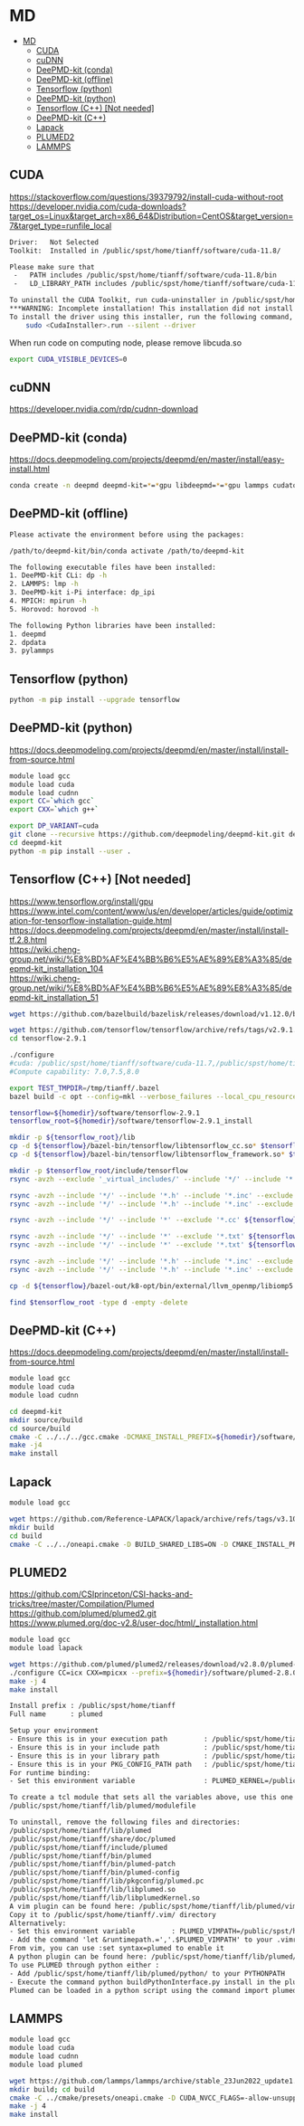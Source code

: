 # MD

<!-- @import "[TOC]" {cmd="toc" depthFrom=1 depthTo=6 orderedList=false} -->

<!-- code_chunk_output -->

- [MD](#md)
  - [CUDA](#cuda)
  - [cuDNN](#cudnn)
  - [DeePMD-kit (conda)](#deepmd-kit-conda)
  - [DeePMD-kit (offline)](#deepmd-kit-offline)
  - [Tensorflow (python)](#tensorflow-python)
  - [DeePMD-kit (python)](#deepmd-kit-python)
  - [Tensorflow (C++) [Not needed]](#tensorflow-c-not-needed)
  - [DeePMD-kit (C++)](#deepmd-kit-c)
  - [Lapack](#lapack)
  - [PLUMED2](#plumed2)
  - [LAMMPS](#lammps)

<!-- /code_chunk_output -->

## CUDA

<https://stackoverflow.com/questions/39379792/install-cuda-without-root>  
<https://developer.nvidia.com/cuda-downloads?target_os=Linux&target_arch=x86_64&Distribution=CentOS&target_version=7&target_type=runfile_local>

```sh
Driver:   Not Selected
Toolkit:  Installed in /public/spst/home/tianff/software/cuda-11.8/

Please make sure that
 -   PATH includes /public/spst/home/tianff/software/cuda-11.8/bin
 -   LD_LIBRARY_PATH includes /public/spst/home/tianff/software/cuda-11.8/lib64, or, add /public/spst/home/tianff/software/cuda-11.8/lib64 to /etc/ld.so.conf and run ldconfig as root

To uninstall the CUDA Toolkit, run cuda-uninstaller in /public/spst/home/tianff/software/cuda-11.8/bin
***WARNING: Incomplete installation! This installation did not install the CUDA Driver. A driver of version at least 520.00 is required for CUDA 11.8 functionality to work.
To install the driver using this installer, run the following command, replacing <CudaInstaller> with the name of this run file:
    sudo <CudaInstaller>.run --silent --driver
```

When run code on computing node, please remove libcuda.so

```sh
export CUDA_VISIBLE_DEVICES=0
```

## cuDNN

<https://developer.nvidia.com/rdp/cudnn-download>

## DeePMD-kit (conda)

<https://docs.deepmodeling.com/projects/deepmd/en/master/install/easy-install.html>

```sh
conda create -n deepmd deepmd-kit=*=*gpu libdeepmd=*=*gpu lammps cudatoolkit=11.6 horovod -c https://conda.deepmodeling.com
```

## DeePMD-kit (offline)

```sh
Please activate the environment before using the packages:

/path/to/deepmd-kit/bin/conda activate /path/to/deepmd-kit

The following executable files have been installed:
1. DeePMD-kit CLi: dp -h
2. LAMMPS: lmp -h
3. DeePMD-kit i-Pi interface: dp_ipi
4. MPICH: mpirun -h
5. Horovod: horovod -h

The following Python libraries have been installed:
1. deepmd
2. dpdata
3. pylammps
```

## Tensorflow (python)

```sh
python -m pip install --upgrade tensorflow
```

## DeePMD-kit (python)

<https://docs.deepmodeling.com/projects/deepmd/en/master/install/install-from-source.html>

```sh
module load gcc
module load cuda
module load cudnn
export CC=`which gcc`
export CXX=`which g++`

export DP_VARIANT=cuda
git clone --recursive https://github.com/deepmodeling/deepmd-kit.git deepmd-kit
cd deepmd-kit
python -m pip install --user .
```

## Tensorflow (C++) [Not needed]

<https://www.tensorflow.org/install/gpu>  
<https://www.intel.com/content/www/us/en/developer/articles/guide/optimization-for-tensorflow-installation-guide.html>  
<https://docs.deepmodeling.com/projects/deepmd/en/master/install/install-tf.2.8.html>  
<https://wiki.cheng-group.net/wiki/%E8%BD%AF%E4%BB%B6%E5%AE%89%E8%A3%85/deepmd-kit_installation_104>  
<https://wiki.cheng-group.net/wiki/%E8%BD%AF%E4%BB%B6%E5%AE%89%E8%A3%85/deepmd-kit_installation_51>  

```sh
wget https://github.com/bazelbuild/bazelisk/releases/download/v1.12.0/bazelisk-linux-amd64 -O ${homedir}/.local/bin/bazel
```

```sh
wget https://github.com/tensorflow/tensorflow/archive/refs/tags/v2.9.1.zip
cd tensorflow-2.9.1

./configure
#cuda: /public/spst/home/tianff/software/cuda-11.7,/public/spst/home/tianff/software/cudnn-linux-x86_64-8.4.1.50_cuda11.6-archive
#Compute capability: 7.0,7.5,8.0

export TEST_TMPDIR=/tmp/tianff/.bazel
bazel build -c opt --config=mkl --verbose_failures --local_cpu_resources=HOST_CPUS*.5 --local_ram_resources=2048 //tensorflow:libtensorflow_cc.so
```

```sh
tensorflow=${homedir}/software/tensorflow-2.9.1
tensorflow_root=${homedir}/software/tensorflow-2.9.1_install

mkdir -p ${tensorflow_root}/lib
cp -d ${tensorflow}/bazel-bin/tensorflow/libtensorflow_cc.so* $tensorflow_root/lib/
cp -d ${tensorflow}/bazel-bin/tensorflow/libtensorflow_framework.so* $tensorflow_root/lib/

mkdir -p $tensorflow_root/include/tensorflow
rsync -avzh --exclude '_virtual_includes/' --include '*/' --include '*.h' --include '*.inc' --exclude '*' ${tensorflow}/bazel-bin/ $tensorflow_root/include/

rsync -avzh --include '*/' --include '*.h' --include '*.inc' --exclude '*' ${tensorflow}/tensorflow/cc $tensorflow_root/include/tensorflow/
rsync -avzh --include '*/' --include '*.h' --include '*.inc' --exclude '*' ${tensorflow}/tensorflow/core $tensorflow_root/include/tensorflow/

rsync -avzh --include '*/' --include '*' --exclude '*.cc' ${tensorflow}/third_party/ $tensorflow_root/include/third_party/

rsync -avzh --include '*/' --include '*' --exclude '*.txt' ${tensorflow}/bazel-tensorflow-2.9.1/external/eigen_archive/Eigen/ $tensorflow_root/include/Eigen/
rsync -avzh --include '*/' --include '*' --exclude '*.txt' ${tensorflow}/bazel-tensorflow-2.9.1/external/eigen_archive/unsupported/ $tensorflow_root/include/unsupported/

rsync -avzh --include '*/' --include '*.h' --include '*.inc' --exclude '*' ${tensorflow}/bazel-tensorflow-2.9.1/external/com_google_protobuf/src/google/ $tensorflow_root/include/google/
rsync -avzh --include '*/' --include '*.h' --include '*.inc' --exclude '*' ${tensorflow}/bazel-tensorflow-2.9.1/external/com_google_absl/absl/ $tensorflow_root/include/absl/

cp -d ${tensorflow}/bazel-out/k8-opt/bin/external/llvm_openmp/libiomp5.so $tensorflow_root/lib/

find $tensorflow_root -type d -empty -delete
```

## DeePMD-kit (C++)

<https://docs.deepmodeling.com/projects/deepmd/en/master/install/install-from-source.html>

```sh
module load gcc
module load cuda
module load cudnn

cd deepmd-kit
mkdir source/build 
cd source/build
cmake -C ../../../gcc.cmake -DCMAKE_INSTALL_PREFIX=${homedir}/software/deepmd-kit-2.1.5_install -DUSE_CUDA_TOOLKIT=TRUE -DLAMMPS_SOURCE_ROOT=${homedir}/software/lammps-stable_23Jun2022_update1 -DUSE_TF_PYTHON_LIBS=TRUE ..
make -j4
make install
```

## Lapack

```sh
module load gcc

wget https://github.com/Reference-LAPACK/lapack/archive/refs/tags/v3.10.1.tar.gz
mkdir build
cd build
cmake -C ../../oneapi.cmake -D BUILD_SHARED_LIBS=ON -D CMAKE_INSTALL_PREFIX=${homedir}/software/lapack-3.10.1_install ..
```

## PLUMED2

<https://github.com/CSIprinceton/CSI-hacks-and-tricks/tree/master/Compilation/Plumed>  
<https://github.com/plumed/plumed2.git>  
<https://www.plumed.org/doc-v2.8/user-doc/html/_installation.html>

```sh
module load gcc
module load lapack

wget https://github.com/plumed/plumed2/releases/download/v2.8.0/plumed-2.8.0.tgz
./configure CC=icx CXX=mpicxx --prefix=${homedir}/software/plumed-2.8.0_install
make -j 4
make install
```

```txt
Install prefix : /public/spst/home/tianff
Full name      : plumed

Setup your environment
- Ensure this is in your execution path         : /public/spst/home/tianff/bin
- Ensure this is in your include path           : /public/spst/home/tianff/include
- Ensure this is in your library path           : /public/spst/home/tianff/lib
- Ensure this is in your PKG_CONFIG_PATH path   : /public/spst/home/tianff/lib/pkgconfig
For runtime binding:
- Set this environment variable                 : PLUMED_KERNEL=/public/spst/home/tianff/lib/libplumedKernel.so

To create a tcl module that sets all the variables above, use this one as a starting point:
/public/spst/home/tianff/lib/plumed/modulefile

To uninstall, remove the following files and directories:
/public/spst/home/tianff/lib/plumed
/public/spst/home/tianff/share/doc/plumed
/public/spst/home/tianff/include/plumed
/public/spst/home/tianff/bin/plumed
/public/spst/home/tianff/bin/plumed-patch
/public/spst/home/tianff/bin/plumed-config
/public/spst/home/tianff/lib/pkgconfig/plumed.pc
/public/spst/home/tianff/lib/libplumed.so
/public/spst/home/tianff/lib/libplumedKernel.so
A vim plugin can be found here: /public/spst/home/tianff/lib/plumed/vim/
Copy it to /public/spst/home/tianff/.vim/ directory
Alternatively:
- Set this environment variable         : PLUMED_VIMPATH=/public/spst/home/tianff/lib/plumed/vim
- Add the command 'let &runtimepath.=','.$PLUMED_VIMPATH' to your .vimrc file
From vim, you can use :set syntax=plumed to enable it
A python plugin can be found here: /public/spst/home/tianff/lib/plumed/python/
To use PLUMED through python either : 
- Add /public/spst/home/tianff/lib/plumed/python/ to your PYTHONPATH
- Execute the command python buildPythonInterface.py install in the plumed2/python directory
Plumed can be loaded in a python script using the command import plumed
```

## LAMMPS

```sh
module load gcc
module load cuda
module load cudnn
module load plumed

wget https://github.com/lammps/lammps/archive/stable_23Jun2022_update1.tar.gz
mkdir build; cd build
cmake -C ../cmake/presets/oneapi.cmake -D CUDA_NVCC_FLAGS=-allow-unsupported-compiler -C ../cmake/presets/most.cmake -D PKG_MACHDYN=no -D FFT=MKL -D PKG_PLUMED=yes -D DOWNLOAD_PLUMED=no -D PLUMED_MODE=runtime -D BUILD_MPI=yes -D PKG_GPU=on -D GPU_API=cuda -D LAMMPS_INSTALL_RPATH=ON -D BUILD_SHARED_LIBS=yes -D CMAKE_INSTALL_PREFIX=${homedir}/software/lammps-stable_23Jun2022_update1_install ../cmake
make -j 4
make install
```
